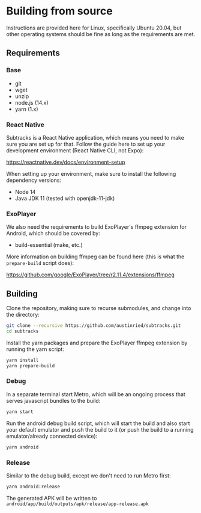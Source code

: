 # Building from source
Instructions are provided here for Linux, specifically Ubuntu 20.04, but other operating systems should be fine as long as the requirements are met.

## Requirements
### Base
- git
- wget
- unzip
- node.js (14.x)
- yarn (1.x)

### React Native
Subtracks is a React Native application, which means you need to make sure you are set up for that.  Follow the guide here to set up your development environment (React Native CLI, not Expo): 

https://reactnative.dev/docs/environment-setup

When setting up your environment, make sure to install the following dependency versions:
- Node 14
- Java JDK 11 (tested with openjdk-11-jdk)

### ExoPlayer
We also need the requirements to build ExoPlayer's ffmpeg extension for Android, which should be covered by:
- build-essential (make, etc.)

More information on building ffmpeg can be found here (this is what the `prepare-build` script does):

https://github.com/google/ExoPlayer/tree/r2.11.4/extensions/ffmpeg

## Building
Clone the repository, making sure to recurse submodules, and change into the directory:
```sh
git clone --recursive https://github.com/austinried/subtracks.git
cd subtracks
```

Install the yarn packages and prepare the ExoPlayer ffmpeg extension by running the yarn script:
```sh
yarn install
yarn prepare-build
```

### Debug
In a separate terminal start Metro, which will be an ongoing process that serves javascript bundles to the build:
```sh
yarn start
```

Run the android debug build script, which will start the build and also start your default emulator and push the build to it (or push the build to a running emulator/already connected device):
```sh
yarn android
```

### Release
Similar to the debug build, except we don't need to run Metro first:
```sh
yarn android:release
```

The generated APK will be written to `android/app/build/outputs/apk/release/app-release.apk`
